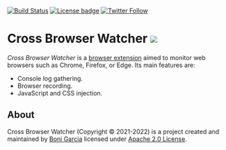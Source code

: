 [![Build Status](https://github.com/bonigarcia/cbwatcher/workflows/build/badge.svg)](https://github.com/bonigarcia/cbwatcher/actions)
[![License badge](https://img.shields.io/badge/license-Apache2-green.svg)](https://www.apache.org/licenses/LICENSE-2.0)
[![Twitter Follow](https://img.shields.io/twitter/follow/boni_gg.svg?style=social)](https://twitter.com/boni_gg)

# Cross Browser Watcher [![][Logo]][GitHub Repository]

*Cross Browser Watcher* is a [browser extension] aimed to monitor web browsers such as Chrome, Firefox, or Edge. Its main features are:

* Console log gathering.
* Browser recording.
* JavaScript and CSS injection.

## About

Cross Browser Watcher (Copyright &copy; 2021-2022) is a project created and maintained by [Boni Garcia] licensed under [Apache 2.0 License].

[Apache 2.0 License]: https://www.apache.org/licenses/LICENSE-2.0
[Boni Garcia]: https://bonigarcia.dev/
[Logo]: https://bonigarcia.dev/img/cbwatcher.png
[GitHub Repository]: https://github.com/bonigarcia/cbwatcher
[browser extension]: https://developer.mozilla.org/en-US/docs/Mozilla/Add-ons/WebExtensions
